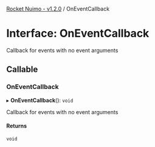 [Rocket Nuimo - v1.2.0](../README.md) / OnEventCallback

# Interface: OnEventCallback

Callback for events with no event arguments

## Callable

### OnEventCallback

▸ **OnEventCallback**(): `void`

Callback for events with no event arguments

#### Returns

`void`

